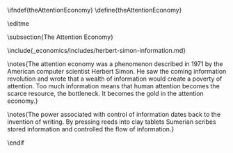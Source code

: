 \ifndef{theAttentionEconomy}
\define{theAttentionEconomy}

\editme

\subsection{The Attention Economy}

\include{_economics/includes/herbert-simon-information.md}

\notes{The attention economy was a phenomenon described in 1971 by the American computer scientist Herbert Simon. He saw the coming information revolution and wrote that a wealth of information would create a poverty of attention. Too much information means that human attention becomes the scarce resource, the bottleneck. It becomes the gold in the attention economy.}

\notes{The power associated with control of information dates back to the invention of writing. By pressing reeds into clay tablets Sumerian scribes stored information and controlled the flow of information.}

\endif
